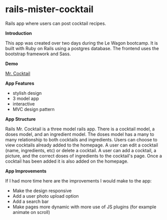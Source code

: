 # rails-mister-cocktail
 Rails app where users can post cocktail recipes. 

**Introduction**

This app was created over two days during the Le Wagon bootcamp. It is built with Ruby on Rails using a postgres database. The frontend uses the bootstrap framework and Sass. 

**Demo**

[Mr. Cocktail](https://mr-cocktail.proctor-webworks.com/)

**App Features**

* stylish design
* 3 model app
* interactive 
* MVC design pattern

**App Structure**

Rails Mr. Cocktail is a three model rails app. There is a cocktail model, a doses model, and an ingredient model. The doses model has a many to many relationship to both cocktails and ingredients. Users can choose to view cocktails already added to the homepage. A user can edit a cocktail (name, ingredients, etc) or delete a cocktail. A user can add a cocktail, a picture, and the correct doses of ingredients to the cocktail's page. Once a cocktail has been added it is also added on the homepage. 

**App Improvements**

If I had more time here are the improvements I would make to the app: 
* Make the design responsive
* Add a user photo upload option
* Add a search bar
* Make pages more dynamic with more use of JS plugins (for example animate on scroll)
